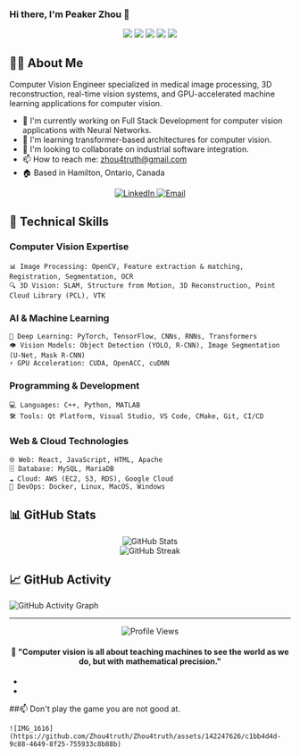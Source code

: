 ### Hi there, I'm Peaker Zhou 👋

<div align="center">
  <img src="https://img.shields.io/badge/CV-Computer%20Vision-blue" />
  <img src="https://img.shields.io/badge/AI-Machine%20Learning-green" />
  <img src="https://img.shields.io/badge/GPU-CUDA-red" />
  <img src="https://img.shields.io/badge/C++-Expert-orange" />
  <img src="https://img.shields.io/badge/Python-Expert-yellow" />
</div>

## 👨‍💻 About Me

Computer Vision Engineer specialized in medical image processing, 3D reconstruction, real-time vision systems, and GPU-accelerated machine learning applications for computer vision.

- 🔭 I'm currently working on Full Stack Development for computer vision applications with Neural Networks.
- 🌱 I'm learning transformer-based architectures for computer vision.
- 👯 I'm looking to collaborate on industrial software integration.
- 📫 How to reach me: [zhou4truth@gmail.com](mailto:zhou4truth@gmail.com)
- 🏠 Based in Hamilton, Ontario, Canada

<div align="center">
  <a href="https://www.linkedin.com/in/gaofengzhou" target="_blank">
    <img src="https://img.shields.io/badge/LinkedIn-Connect-blue?style=for-the-badge&logo=linkedin" alt="LinkedIn" />
  </a>
  <a href="mailto:zhou4truth@gmail.com">
    <img src="https://img.shields.io/badge/Email-Contact-red?style=for-the-badge&logo=gmail" alt="Email" />
  </a>
</div>

## 🔧 Technical Skills

### Computer Vision Expertise
```
📊 Image Processing: OpenCV, Feature extraction & matching, Registration, Segmentation, OCR
🔍 3D Vision: SLAM, Structure from Motion, 3D Reconstruction, Point Cloud Library (PCL), VTK
```

### AI & Machine Learning
```
🧠 Deep Learning: PyTorch, TensorFlow, CNNs, RNNs, Transformers
👁️ Vision Models: Object Detection (YOLO, R-CNN), Image Segmentation (U-Net, Mask R-CNN)
⚡ GPU Acceleration: CUDA, OpenACC, cuDNN
```

### Programming & Development
```
💻 Languages: C++, Python, MATLAB
🛠️ Tools: Qt Platform, Visual Studio, VS Code, CMake, Git, CI/CD
```

### Web & Cloud Technologies
```
🌐 Web: React, JavaScript, HTML, Apache
🗄️ Database: MySQL, MariaDB
☁️ Cloud: AWS (EC2, S3, RDS), Google Cloud
🐳 DevOps: Docker, Linux, MacOS, Windows
```

## 📊 GitHub Stats

<div align="center">
  <img src="https://github-readme-stats.vercel.app/api?username=Zhou4truth&show_icons=true&theme=radical" alt="GitHub Stats" />
</div>

<div align="center">
  <img src="https://github-readme-streak-stats.herokuapp.com/?user=Zhou4truth&theme=radical" alt="GitHub Streak" />
</div>


## 📈 GitHub Activity

![GitHub Activity Graph](https://activity-graph.herokuapp.com/graph?username=Zhou4truth&theme=react-dark)

---

<div align="center">
  <img src="https://komarev.com/ghpvc/?username=Zhou4truth&color=blueviolet" alt="Profile Views" />
  
  <h4>💬 "Computer vision is all about teaching machines to see the world as we do, but with mathematical precision."</h4>
</div>














































-
- 
##📫 Don't play the game you are not good at.

    ![IMG_1616](https://github.com/Zhou4truth/Zhou4truth/assets/142247626/c1bb4d4d-9c88-4649-8f25-755933c8b88b)

